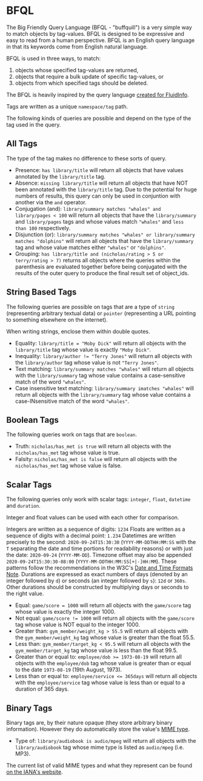# BFQL

The Big Friendly Query Language (BFQL - "buffquill") is a very simple way to
match objects by tag-values. BFQL is designed to be expressive and easy to
read from a human perspective. BFQL is an English query language in that its
keywords come from English natural language.

BFQL is used in three ways, to match:

1. objects whose specified tag-values are returned,
2. objects that require a bulk update of specific tag-values, or
3. objects from which specified tags should be deleted.

The BFQL is heavily inspired by the query language
[created for FluidInfo](https://en.wikipedia.org/wiki/Fluidinfo#Query_language).

Tags are written as a unique `namespace/tag` path.

The following kinds of queries are possible and depend on the type of the tag
used in the query.

## All Tags

The type of the tag makes no difference to these sorts of query.

* Presence: `has library/title` will return all objects that have values
  annotated by the `library/title` tag.
* Absence: `missing library/title` will return all objects that have NOT been
  annotated with the `library/title` tag. Due to the potential for huge numbers
  of results, this query can only be used in conjuntion with another via the
  `and` operator.
* Conjugation (and): `library/summary matches "whales" and library/pages < 100`
  will return all objects that have the `library/summary` and `library/pages`
  tags and whose values match `"whales"` and `less than 100` respectively.
* Disjunction (or):
  `library/summary matches "whales" or library/summary matches "dolphins"`
  will return all objects that have the `library/summary` tag and whose value
  matches either `"whales"` or `"dolphins"`.
* Grouping: `has library/title and (nicholas/rating > 5 or terry/rating > 7)`
  returns all objects where the queries within the parenthesis are evaluated
  together before being conjugated with the results of the outer query to
  produce the final result set of object_ids. 

## String Based Tags

The following queries are possible on tags that are a type of `string`
(representing arbitrary textual data) or `pointer` (representing a URL pointing
to something elsewhere on the internet).

When writing strings, enclose them within double quotes.

* Equality: `library/title = "Moby Dick"` will return all objects with the
  `library/title` tag whose value is exactly `"Moby Dick"`.
* Inequality: `library/author != "Terry Jones"` will return all objects with
  the `library/author` tag whose value is not `"Terry Jones"`.
* Text matching: `library/summary matches "whales"` will return all objects
  with the `library/summary` tag whose value contains a case-sensitive match
  of the word `"whales"`.
* Case insensitive text matching: `library/summary imatches "whales"` will
  return all objects with the `library/summary` tag whose value contains a
  case-INsensitive match of the word `"whales"`.

## Boolean Tags

The following queries work on tags that are `boolean`.

* Truth: `nicholas/has_met is true` will return all objects with the
  `nicholas/has_met` tag whose value is true.
* Falsity: `nicholas/has_met is false` will return all objects with the
  `nicholas/has_met` tag whose value is false.

## Scalar Tags

The following queries only work with scalar tags: `integer`, `float`,
`datetime` and `duration`.

Integer and float values can be used with each other for comparison.

Integers are written as a sequence of digits: `1234`
Floats are written as a sequence of digits with a decimal point: `1.234`
Datetimes are written precisely to the second: `2020-09-24T15:30:30`
(`YYYY-MM-DDTHH:MM:SS` with the `T` separating the date and time portions for
readability reasons) or with just the date: `2020-09-24` (`YYYY-MM-DD`).
Timezone offset may also be appended `2020-09-24T15:30:30-08:00`
(`YYYY-MM-DDTHH:MM:SS[+|-]HH:MM`). These patterns follow the recommendations
in the W3C's [Date and Time Formats Note](https://www.w3.org/TR/NOTE-datetime).
Durations are expressed as exact numbers of days (denoted by an integer
followed by `d`) or seconds (an integer followed by `s`): `12d` or
`360s`. Other durations should be constructed by multiplying days or seconds to
the right value.

* Equal: `game/score = 1000` will return all objects with the `game/score` tag
  whose value is exactly the integer 1000.
* Not equal: `game/score != 1000` will return all objects with the `game/score`
  tag whose value is NOT equal to the integer 1000.
* Greater than: `gym_member/weight_kg > 55.5` will return all objects with the
  `gym_member/weight_kg` tag whose value is greater than the float 55.5.
* Less than: `gym_member/target_kg < 95.5` will return all objects with the
  `gym_member/target_kg` tag whose value is less than the float 99.5.
* Greater than or equal to: `employee/dob >= 1973-08-19` will return all
  objects with the `employee/dob` tag whose value is greater than or equal to
  the date `1973-08-19` (19th August, 1973).
* Less than or equal to: `employee/service <= 365days` will return all objects
  with the `employee/service` tag whose value is less than or equal to a
  duration of 365 days.

## Binary Tags

Binary tags are, by their nature opaque (they store arbitrary binary
information). However they do automatically store the value's
[MIME type](https://tools.ietf.org/html/rfc6838).

* Type of: `library/audiobook is audio/mpeg` will return all objects with the
  `library/audiobook` tag whose mime type is listed as `audio/mpeg` (i.e. MP3).

The current list of valid MIME types and what they represent can be found
[on the IANA's website](https://www.iana.org/assignments/media-types/media-types.xhtml).
